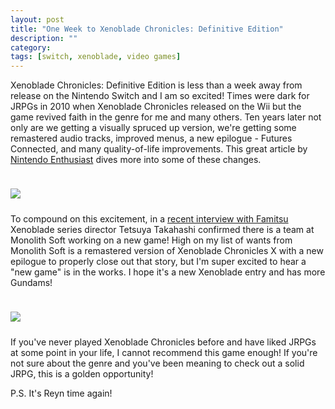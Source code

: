 ```yaml
---
layout: post
title: "One Week to Xenoblade Chronicles: Definitive Edition"
description: ""
category: 
tags: [switch, xenoblade, video games]
---
```


Xenoblade Chronicles: Definitive Edition is less than a week away from release on the Nintendo Switch and I am so excited! Times were dark for JRPGs in 2010 when Xenoblade Chronicles released on the Wii but the game revived faith in the genre for me and many others. Ten years later not only are we getting a visually spruced up version, we're getting some remastered audio tracks, improved menus, a new epilogue - Futures Connected, and many quality-of-life improvements. This great article by [Nintendo Enthusiast][3] dives more into some of these changes.

<div>
    <img class="rounded-corners" style="max-width: 700px; border: 1px; margin-top: 24px;" src="{{ site.images2020 }}/05-22/xb-fc.jpg"/>
    <p class="caption-text" style="line-height: 1.5em; margin-bottom: 24px;"><strong></strong></p>
</div>

To compound on this excitement, in a [recent interview with Famitsu][1] Xenoblade series director Tetsuya Takahashi confirmed there is a team at Monolith Soft working on a new game! High on my list of wants from Monolith Soft is a remastered version of Xenoblade Chronicles X with a new epilogue to properly close out that story, but I'm super excited to hear a "new game" is in the works. I hope it's a new Xenoblade entry and has more Gundams!

<div>
    <img class="rounded-corners" style="max-width: 700px; border: 1px; margin-top: 24px;" src="{{ site.images2020 }}/05-22/gaur.jpg"/>
    <p class="caption-text" style="line-height: 1.5em; margin-bottom: 24px;"><strong></strong></p>
</div>

If you've never played Xenoblade Chronicles before and have liked JRPGs at some point in your life, I cannot recommend this game enough! If you're not sure about the genre and you've been meaning to check out a solid JRPG, this is a golden opportunity!

P.S. It's Reyn time again!

[1]: https://finalweapon.net/2020/05/20/famitsu-interview-with-tetsuya-takahashi-confirms-future-connected-is-10-12-hours-long-20-with-side-content-monolithsofts-first-production-studio-consists-of-3-teams-currently/
[2]: https://en.wikipedia.org/wiki/Operation_Rainfall
[3]: https://www.nintendoenthusiast.com/everything-we-know-xenoblade-chronicles-definitive-edition-differences/
